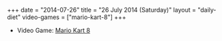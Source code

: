 +++
date = "2014-07-26"
title = "26 July 2014 (Saturday)"
layout = "daily-diet"
video-games = ["mario-kart-8"]
+++

<ul>
<li class="entry video-games">Video Game: <a href="/video-games/mario-kart-8">Mario Kart 8</a></li>
</ul>